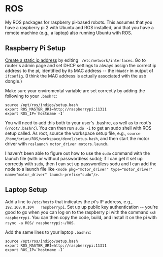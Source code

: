 # ROS
My ROS packages for raspberry pi-based robots. This assumes that you have a raspberry pi 2 with Ubuntu and ROS installed, and that you have a remote machine (e.g., a laptop) also running Ubuntu with ROS.

## Raspberry Pi Setup
[Create a static ip address](https://help.ubuntu.com/lts/serverguide/network-configuration.html)
by editing ` /etc/network/interfaces`. Go to router's admin page and set DHCP settings to always assign the correct ip address to the pi, identified by its MAC address -- the `HWaddr` in output of `ifconfig`. (I think the MAC address is actually associated with the usb dongle.)

Make sure your enviromental variable are set correctly by adding the following to your `.bashrc`:
```
source /opt/ros/indigo/setup.bash
export ROS_MASTER_URI=http://raspberrypi:11311
export ROS_IP=`hostname -I`
```

You will need to add this both to your user's .bashrc, as well as to root's (`/root/.bashrc`). You can then run `sudo -i` to get an sudo shell with ROS setup called. As root, source the workspace setup file, e.g., `source /home/brian/ROS/workspace/devel/setup.bash`, and then start the motor driver with `roslaunch motor_driver motors.launch`. 

I haven't been able to figure out how to use the `sudo` command with the launch file (with or without passwordless sudo); if I can get it set up correctly with `sudo`, then I can set up passwordless sodu and I can add the node to a launch file like `<node pkg="motor_driver" type="motor_driver" name="motor_driver" launch-prefix="sudo"/>`.

## Laptop Setup
Add a line to `/etc/hosts` that indicates the pi's IP address, e.g., `192.168.0.104   raspberrypi`.
Set up up public key authentication -- you're good to go when you can log on to the raspberry pi with the command `ssh raspberrypi`. You can then copy the code, build, and install it on the pi with `rsync -a ROS/ raspberrypi:~/ROS`.

Add the same lines to your laptop `.bashrc`:
```
source /opt/ros/indigo/setup.bash
export ROS_MASTER_URI=http://raspberrypi:11311
export ROS_IP=`hostname -I`
```

